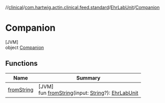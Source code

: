 //[clinical](../../../../index.md)/[com.hartwig.actin.clinical.feed.standard](../../index.md)/[EhrLabUnit](../index.md)/[Companion](index.md)

# Companion

[JVM]\
object [Companion](index.md)

## Functions

| Name | Summary |
|---|---|
| [fromString](from-string.md) | [JVM]<br>fun [fromString](from-string.md)(input: [String](https://kotlinlang.org/api/latest/jvm/stdlib/kotlin/-string/index.html)?): [EhrLabUnit](../index.md) |
